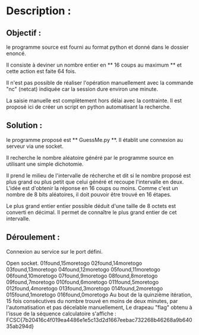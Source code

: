 # Description :

## Objectif :

le programme source est fourni au format python et donné dans le dossier enoncé.

Il consiste à deviner un nombre entier en ** 16 coups au maximum ** et cette action est faite 64 fois.

Il n'est pas possible de réaliser l'opération manuellement avec la commande "nc" (netcat) indiquée car la session dure environ une minute.

La saisie manuelle est complètement hors délai avec la contrainte. Il est proposé ici de créer un script en python automatisant la recherche.

## Solution :

le programme proposé est ** GuessMe.py **. Il établit une connexion au serveur via une socket.

Il recherche le nombre aléatoire généré par le programme source en utilisant une simple dichotomie.

Il prend le milieu de l'intervalle de récherche et dit si le nombre proposé est plus grand ou plus petit que celui généré et recoupe l'intervalle en deux.
L'idée est d'obtenir la réponse en 16 coups ou moins. Comme c'est un nombre de 8 bits aléatoires, il doit pouvoir être trouvé en 16 étapes. 

Le plus grand entier entier possible déduit d'une taille de 8 octets est converti en décimal. Il permet de connaître le plus grand entier de cet intervalle.

## Déroulement :
Connexion au service sur le port défini.

Open socket.
01found,15moretogo
02found,14moretogo
03found,13moretogo
04found,12moretogo
05found,11moretogo
06found,10moretogo
07found,9moretogo
08found,8moretogo
09found,7moretogo
010found,6moretogo
011found,5moretogo
012found,4moretogo
013found,3moretogo
014found,2moretogo
015found,1moretogo
016found,0moretogo
Au bout de la quinzième itération, 15 fois consécutives du nombre trouvé en moins de deux minutes, par l'automatisation et pas décelable manuellement,
Le drapeau "flag" obtenu à l'issue de la séquence calculatoire s'affiche : 
FCSC{7b20416c4f019ea4486e1e5c13d2d1667eebac732268b46268a9b64035ab294d}
